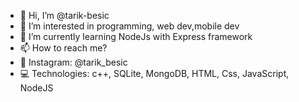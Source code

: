 - 👋 Hi, I’m @tarik-besic
- 👀 I’m interested in programming, web dev,mobile dev  
- 🌱 I’m currently learning NodeJs with Express framework
- 📫 How to reach me? 
- 📱  Instagram: @tarik_besic
- 💻 Technologies: c++, SQLite, MongoDB, HTML, Css, JavaScript, NodeJS


<!---
tarik-besic/tarik-besic is a ✨ special ✨ repository because its `README.md` (this file) appears on your GitHub profile.
You can click the Preview link to take a look at your changes.
--->
